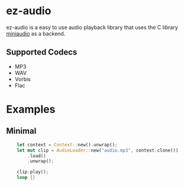 # ez-audio
ez-audio is a easy to use audio playback library that uses the C library [miniaudio](https://github.com/mackron/miniaudio) as a backend.

## Supported Codecs
- MP3  
- WAV  
- Vorbis  
- Flac  


# Examples
## Minimal
```rust
    let context = Context::new().unwrap();
    let mut clip = AudioLoader::new("audio.mp3", context.clone())
        .load()
        .unwrap();

    clip.play();
    loop {}
```